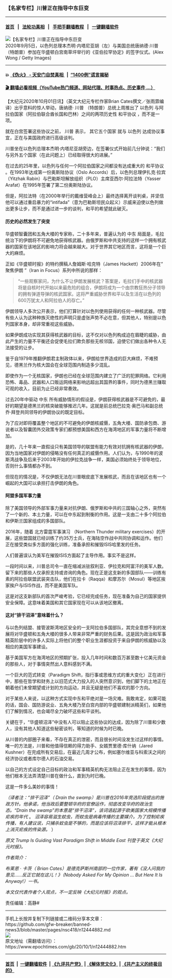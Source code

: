 ### 【名家专栏】川普正在指导中东巨变
------------------------

#### [首页](https://github.com/gfw-breaker/banned-news3/blob/master/README.md) &nbsp;&nbsp;|&nbsp;&nbsp; [法轮功真相](https://github.com/begood0513/basic/blob/master/README.md)  &nbsp;&nbsp;|&nbsp;&nbsp; [手把手翻墙教程](https://github.com/gfw-breaker/guides/wiki)  &nbsp;&nbsp;|&nbsp;&nbsp; [一键翻墙软件](https://github.com/gfw-breaker/nogfw/blob/master/README.md)  



<div><img alt="【名家专栏】川普正在指导中东巨变" class="attachment-djy_600_400 size-djy_600_400 wp-post-image" src="https://i.epochtimes.com/assets/uploads/2020/10/GettyImages-1272675386-1200x801-600x400.jpg"/>
<div class="caption">
 2020年9月5日，以色列总理本杰明‧内塔尼亚胡（左）与美国总统唐纳德‧川普（特朗普）参加在华盛顿白宫南草坪举行的《亚伯拉罕协定》的签字仪式。(Alex Wong / Getty Images)
</div></div><hr/>

#### 💥 [《伪火》 - 天安门自焚真相 ](http://158.247.195.190:10000/videos/blog/weihuo.html)&nbsp; |&nbsp; [“1400例”谎言揭秘  ](http://158.247.195.190:10000/videos/blog/jiexi1400.html)

#### [ 🎬  翻墙必看视频（YouTube热门频道、网站代理、时事热点、历史事件 ...）](https://github.com/gfw-breaker/links/blob/master/banned.md)

<div><p>
 【大纪元2020年10月01日讯】（英文大纪元专栏作家Brian Cates撰文／张雨霏编译）出乎意料的惊人举动，唐纳德‧
 <ok href="https://www.epochtimes.com/gb/tag/%E5%B7%9D%E6%99%AE.html">
  川普
 </ok>
 （特朗普）总统上周推出了
 <ok href="https://www.epochtimes.com/gb/tag/%E4%BB%A5%E8%89%B2%E5%88%97.html">
  以色列
 </ok>
 与阿拉伯国家（阿拉伯联合酋长国和巴林）之间的两项历史性
 <ok href="https://www.epochtimes.com/gb/tag/%E5%92%8C%E5%B9%B3%E5%8D%8F%E8%AE%AE.html">
  和平协议
 </ok>
 ，而不是一项。
</p>
<p>
 就在白宫签署这些协议之前，
 <ok href="https://www.epochtimes.com/gb/tag/%E5%B7%9D%E6%99%AE.html">
  川普
 </ok>
 表示，
 <ok href="https://www.epochtimes.com/gb/20/9/18/n12412807.htm">
  其它五个国家
 </ok>
 就与
 <ok href="https://www.epochtimes.com/gb/tag/%E4%BB%A5%E8%89%B2%E5%88%97.html">
  以色列
 </ok>
 达成协议事宜，正在与美国政府进行高级谈判。
</p>
<p>
 川普坐在以色列总理本杰明‧内塔尼亚胡旁边，在签署仪式开始前几分钟说：“我们与另外五个国家（在此问题上）已经取得很大的进展。”
</p>
<p>
 在过去的25年里，以色列与任何一个阿拉伯国家之间都没有达成重大的
 <ok href="https://www.epochtimes.com/gb/tag/%E5%92%8C%E5%B9%B3%E5%8D%8F%E8%AE%AE.html">
  和平协议
 </ok>
 。在1993年达成第一份奥斯陆协议（Oslo Accords）后，以色列总理伊扎克‧拉宾（Yitzhak Rabin）与巴勒斯坦解放组织（PLO）主席亚西尔‧阿拉法特（Yasser Arafat）在1995年签署了第二份奥斯陆协议。
</p>
<p>
 但是，阿拉法特（在2000年举行的戴维营峰会上）最终选择离开谈判桌，并坚信他可以通过重启暴力的“intifada”（意为巴勒斯坦民众起义）示威来迫使以色列做出更多让步，而不是通过进一步的谈判，和平的希望就此破灭。
</p>
<h4>
 历史的必然发生了突变
</h4>
<p>
 华盛顿智囊团和五角大楼的专家称，二十多年来，普遍认为的
 <ok href="https://www.epochtimes.com/gb/tag/%E4%B8%AD%E4%B8%9C.html">
  中东
 </ok>
 局面是，毛拉统治下的伊朗将不可避免地获得核武器。由俄罗斯和中共支持的这样一个拥有核武器的国家在该地区的影响力将会越来越大。对于世界其它地区而言，这将是一个巨大的麻烦。
</p>
<p>
 正如《华盛顿时报》的特约撰稿人詹姆斯‧哈克特（James Hackett）2006年在“
 <ok href="https://www.iranfocus.com/en/wpen/opinion/iran-in-the-world-press/6952-why-iran-is-so-dangerous/">
  聚焦伊朗
 </ok>
 ”（Iran in Focus）系列中所说的那样：
</p>
<blockquote>
 <p>
  “一些观察家问，为什么不让伊朗发展核武？答案是，毛拉们手中的核武器将是自核时代开始以来最危险的组合，伊朗将成为一个由宗教狂热分子领导的拥有弹道导弹的核武国家。这将严重威胁世界和平以及生活在以色列的600万犹太人和阿拉伯人的存亡。”
 </p>
</blockquote>
<p>
 伊朗领导人多次公开表示，他们打算针对以色列使用获得的任何一种核武器。尽管有些人认为这种种族灭绝性的声明只是虚张声势不必在意，但其他人，特别是以色列国家本身，却非常重视这些威胁。
</p>
<p>
 如果伊朗成功实现其获得核武器的目标，这不仅对以色列构成迫在眉睫的威胁，由此产生的力量不平衡还会促使毛拉们欺负那些无核邻国，迫使它们做出各种令人无法接受的让步。
</p>
<p>
 鉴于自1979年推翻伊朗君主制政体以来，伊朗给世界造成的巨大麻烦，不难预见，德黑兰作为核大国会在全球范围内制造多少混乱。
</p>
<p>
 即使作为一个无核国家，伊朗也已经在全球范围内建立了广泛的犯罪网络。它利用恐怖、毒品、武器和人口贩运网络来影响远超出其国界的事件，同时为德黑兰赚取可观的收入，目前为止已经非常奏效。
</p>
<p>
 过去20年中驱动
 <ok href="https://www.epochtimes.com/gb/tag/%E4%B8%AD%E4%B8%9C.html">
  中东
 </ok>
 所有威胁情形的假设是，伊朗获得核武器是不可避免的，最好的期望是德黑兰的核突破能够推迟几年。这就是前总统巴拉克‧奥巴马和副总统乔‧拜登共同领导的伊朗协议的既定目标。
</p>
<p>
 为了应对即将覆盖整个地区的不可避免的伊朗核威慑，五角大楼、国防承包商、游说者以及智囊团外交政策专家们都预想美国和西方在海湾地区的军事力量将不断增加。
</p>
<p>
 是的，几十年来一直假设只有美国领导的联盟有能力有效对抗拥有核武器的伊朗，因为当地国家对伊朗的侵略没有任何真正的威慑作用。人们认为，与1990年的波斯湾战争及后来于2003年开始的伊拉克战争一样，美国必须始终处于领导地位，否则什么事情都办不到。
</p>
<p>
 但现在的情况是，不仅伊朗无法在川普眼皮底下发展核武，而且在该地区也有一个崛起的大国可以承担打击伊朗的角色。
</p>
<h4>
 阿盟多国军事力量
</h4>
<p>
 除了美国领导的外部军事力量来对抗伊朗、俄罗斯和中共的三国轴心之外，突然有了一个新的、本土力量，可以在中东起到制衡的作用。这是一支由二十多个阿拉伯和伊斯兰国家组成的多国部队。
</p>
<p>
 2016年，随着
 <ok href="https://gulfnews.com/world/gulf/saudi/northern-thunder-military-exercises-begin-in-saudi-arabia-1.1673122">
  北方雷霆军事演习
 </ok>
 （Northern Thunder military exercises）的开展，这些盟国就已经训练了约35万士兵，在海陆空作战中共同协调和运作。他们正在接受类似多方面的强化训练，准备承担和摧毁ISIS哈里发的任务。
</p>
<p>
 人们普遍误认为美军在摧毁ISIS方面起了主导作用。事实不是这样。
</p>
<p>
 一段时间以来，川普总司令一直在缩减派驻叙利亚、伊拉克和阿富汗的美军人数。留下来的那些人仅承担支持或咨询的角色。现在正是这支新的多国部队——训练有素的阿拉伯联盟武装突击队，他们在拉卡（Raqqa）和摩苏尔（Mosul）等地区挨家挨户与ISIS作战，而不是美国军队。
</p>
<p>
 这是对这支新部队的首次严峻考验，它已经完成任务，现在准备为自己的国家提供安全保障。这意味着美国和其它国家现在可以从该地区撤离。
</p>
<h4>
 这对“排干沼泽”意味着什么？
</h4>
<p>
 与以色列结盟、接管波斯湾地区安全的一支阿拉伯多国部队，其完全意想不到的发展将对华盛顿和五角大楼的很多人带来非常严重的财务后果。这是因为政治和军事精英阶层中的许多人实际上将他们的整个职业生涯都投资于来自伊朗的核威胁以及相应的美国军事建设。
</p>
<p>
 基于美国军方在海湾地区的预期扩张，投入几年时间和数百万甚至数十亿美元资金的那些人，对于事情突然出人意料感到不满。
</p>
<p>
 一个巨大的范式转变（Paradigm Shift，指行事或思维方式的重大变化）正在进行中，那些在哲学和财务上以旧范式大力投入的人突然意识到，他们脚下的土地正在朝着他们未曾期望或计划的方向运动，并且无疑是他们不喜欢的那个方向。
</p>
<p>
 对于某些人来说，以这种方式实现中东和平绝对是一场灾难。我敢肯定，如果可能的话，国会、国防游说业、五角大楼乃至白宫内部的华盛顿建制派精英们，如果他们了解到情况，也会竭尽全力破坏这些和平谈判。
</p>
<p>
 关键在于，“华盛顿沼泽”中没有人可以阻止这些协议的达成，因为除了川普和少数人，没有其他人知道这些秘密谈判，等知道的时候为时已晚。
</p>
<p>
 从川普的内部圈子来看，不存在真正的泄密，而且很长时间没发生过这样的事情。唯一的方法是，川普和他值得信赖的得力助手、女婿贾里德‧库什纳（Jared Kushner）在完成所有交易后，在最近几周才公布，例如塞尔维亚与科索沃之间的经济协议或者库尔德人的石油交易。
</p>
<p>
 以自己的方式设定自己目标的政治和军事精英机构无法阻止正在发生的事情，因为他们根本无法弄清楚川普在做什么，直到为时已晚。
</p>
<p>
 这是一件多么美妙的事情！
</p>
<p>
 <em>
  （译者注：“排干沼泽”（
 </em>
 <em>
  Drain the swamp）是川普在2016年竞选阶段提出的施政方针。他承诺，他当政后要整顿华府的官僚运作，彻底改变华府的政治生态。“Drain the swamp”的本意是“排干沼泽”，该词语起源于欧美国家大规模传播疟疾的年代
 </em>
 。
 <em>
  沼泽容易滋生蚊虫，而蚊虫是病毒传播的主要媒介。为了控制疟疾传播，有人建议说，只捕杀蚊虫是不够的，而是应该将沼泽排干，这样才能从根本上消灭疟疾的传染源。
 </em>
 ）
</p>
<p>
 <em>
  原文
 </em>
 <em>
  <ok href="https://www.theepochtimes.com/president-trump-is-guiding-a-vast-paradigm-shift-in-the-middle-east_3506638.html">
   Trump Is Guiding Vast Paradigm Shift in Middle East
  </ok>
  刊登于英文《大纪元时报》。
 </em>
</p>
<p>
 <em>
  作者简介：
 </em>
</p>
<p>
 <em>
  布莱恩
 </em>
 ‧
 <em>
  卡茨（
 </em>
 <em>
  Brian Cates）是德克萨斯州南部的一位作家，著有《没人问我的意见……反正它就在这儿！》（Nobody Asked For My Opinion … But Here It Is Anyway!）一书。
 </em>
</p>
<p>
 <em>
  本文仅代表作者个人观点，不一定反映《大纪元时报》的观点。
 </em>
</p>
<p>
 责任编辑：高静#
</p>
</div>
<hr/>
手机上长按并复制下列链接或二维码分享本文章：<br/>
https://github.com/gfw-breaker/banned-news3/blob/master/pages/nsc418/n12444882.md <br/>
<a href='https://github.com/gfw-breaker/banned-news3/blob/master/pages/nsc418/n12444882.md'><img src='https://github.com/gfw-breaker/banned-news3/blob/master/pages/nsc418/n12444882.md.png'/></a> <br/>
原文地址（需翻墙访问）：https://www.epochtimes.com/gb/20/10/1/n12444882.htm


------------------------
#### [首页](https://github.com/gfw-breaker/banned-news3/blob/master/README.md) &nbsp;|&nbsp; [一键翻墙软件](https://github.com/gfw-breaker/nogfw/blob/master/README.md) &nbsp;| [《九评共产党》](https://github.com/gfw-breaker/9ping.md/blob/master/README.md#九评之一评共产党是什么) | [《解体党文化》](https://github.com/gfw-breaker/jtdwh.md/blob/master/README.md) | [《共产主义的终极目的》](https://github.com/gfw-breaker/gczydzjmd.md/blob/master/README.md)


<img src='http://gfw-breaker.win/banned-news3/pages/nsc418/n12444882.md' width='0px' height='0px'/>